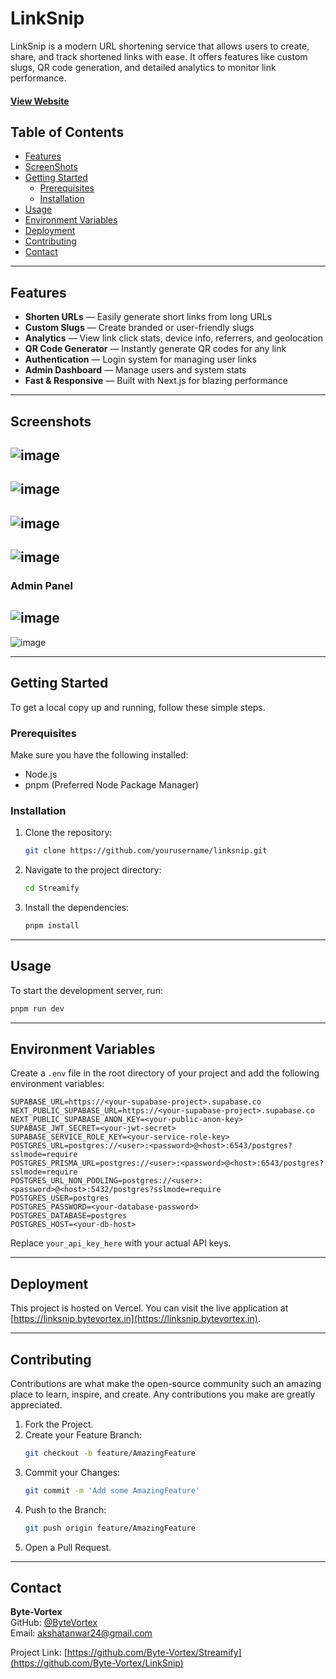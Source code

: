 # LinkSnip   
LinkSnip is a modern URL shortening service that allows users to create, share, and track shortened links with ease. It offers features like custom slugs, QR code generation, and detailed analytics to monitor link performance.

#### [View Website ](https://linksnip.bytevortex.in)

## Table of Contents

- [Features](#features)
- [ScreenShots](#screenshots)
- [Getting Started](#getting-started)
  - [Prerequisites](#prerequisites)
  - [Installation](#installation)
- [Usage](#usage)
- [Environment Variables](#environment-variables)
- [Deployment](#deployment)
- [Contributing](#contributing)
- [Contact](#contact)

---

## Features

- **Shorten URLs** — Easily generate short links from long URLs
- **Custom Slugs** — Create branded or user-friendly slugs
- **Analytics** — View link click stats, device info, referrers, and geolocation
- **QR Code Generator** — Instantly generate QR codes for any link
- **Authentication** — Login system for managing user links
- **Admin Dashboard** — Manage users and system stats
- **Fast & Responsive** — Built with Next.js for blazing performance

----

## Screenshots

![image](https://github.com/user-attachments/assets/13640224-6885-4f60-a6ae-d0b50fd8b6d6)
----
![image](https://github.com/user-attachments/assets/7cde1a06-1b03-46a2-ac8e-2aea9a8e0ac0)
----
![image](https://github.com/user-attachments/assets/c1e8345c-8c66-495f-8f44-6a4d56107d03)
----
![image](https://github.com/user-attachments/assets/5ecbbda9-748a-4df6-b07b-8dfef95546e2)
----
### Admin Panel
![image](https://github.com/user-attachments/assets/63042b4c-f19f-4cd7-b838-b4d0664cb2a5)
---
![image](https://github.com/user-attachments/assets/952be809-cdba-4e5e-a637-2208a4f4f925)

---

## Getting Started

To get a local copy up and running, follow these simple steps.

### Prerequisites

Make sure you have the following installed:

- Node.js
- pnpm (Preferred Node Package Manager)

### Installation

1. Clone the repository:
    ```sh
    git clone https://github.com/yourusername/linksnip.git
    ```

2. Navigate to the project directory:
    ```sh
    cd Streamify
    ```

3. Install the dependencies:
    ```sh
    pnpm install
    ```

---

## Usage

To start the development server, run:
```sh
pnpm run dev
```

---

## Environment Variables

Create a `.env` file in the root directory of your project and add the following environment variables:

```env
SUPABASE_URL=https://<your-supabase-project>.supabase.co
NEXT_PUBLIC_SUPABASE_URL=https://<your-supabase-project>.supabase.co
NEXT_PUBLIC_SUPABASE_ANON_KEY=<your-public-anon-key>
SUPABASE_JWT_SECRET=<your-jwt-secret>
SUPABASE_SERVICE_ROLE_KEY=<your-service-role-key>
POSTGRES_URL=postgres://<user>:<password>@<host>:6543/postgres?sslmode=require
POSTGRES_PRISMA_URL=postgres://<user>:<password>@<host>:6543/postgres?sslmode=require
POSTGRES_URL_NON_POOLING=postgres://<user>:<password>@<host>:5432/postgres?sslmode=require
POSTGRES_USER=postgres
POSTGRES_PASSWORD=<your-database-password>
POSTGRES_DATABASE=postgres
POSTGRES_HOST=<your-db-host>
```

Replace `your_api_key_here` with your actual API keys.

---

## Deployment

This project is hosted on Vercel. You can visit the live application at [https://linksnip.bytevortex.in](https://linksnip.bytevortex.in).

---

## Contributing

Contributions are what make the open-source community such an amazing place to learn, inspire, and create. Any contributions you make are greatly appreciated.

1. Fork the Project.
2. Create your Feature Branch:
   ```sh
   git checkout -b feature/AmazingFeature
   ```
3. Commit your Changes:
   ```sh
   git commit -m 'Add some AmazingFeature'
   ```
4. Push to the Branch:
   ```sh
   git push origin feature/AmazingFeature
   ```
5. Open a Pull Request.

---

## Contact

**Byte-Vortex**  
GitHub: [@ByteVortex](https://github.com/Byte-Vortex)  
Email: akshatanwar24@gmail.com 

Project Link: [https://github.com/Byte-Vortex/Streamify](https://github.com/Byte-Vortex/LinkSnip)

